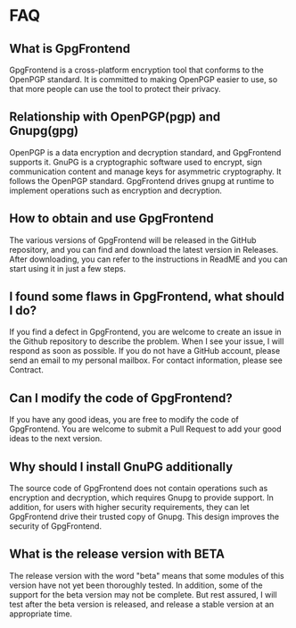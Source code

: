 # FAQ

## What is GpgFrontend

GpgFrontend is a cross-platform encryption tool that conforms to the OpenPGP standard. 
It is committed to making OpenPGP easier to use, so that more people can use the tool to protect their privacy.

## Relationship with OpenPGP(pgp) and Gnupg(gpg)

OpenPGP is a data encryption and decryption standard, and GpgFrontend supports it.
GnuPG is a cryptographic software used to encrypt, sign communication content and manage keys for asymmetric cryptography. It follows the OpenPGP standard.
GpgFrontend drives gnupg at runtime to implement operations such as encryption and decryption.

## How to obtain and use GpgFrontend

The various versions of GpgFrontend will be released in the GitHub repository, and you can find and download the latest version in Releases.
After downloading, you can refer to the instructions in ReadME and you can start using it in just a few steps.

## I found some flaws in GpgFrontend, what should I do?

If you find a defect in GpgFrontend, you are welcome to create an issue in the Github repository to describe the problem. When I see your issue, I will respond as soon as possible.
If you do not have a GitHub account, please send an email to my personal mailbox. For contact information, please see Contract.

## Can I modify the code of GpgFrontend?

If you have any good ideas, you are free to modify the code of GpgFrontend. You are welcome to submit a Pull Request to add your good ideas to the next version.

## Why should I install GnuPG additionally

The source code of GpgFrontend does not contain operations such as encryption and decryption, which requires Gnupg to provide support. In addition, for users with higher security requirements, they can let GpgFrontend drive their trusted copy of Gnupg.
This design improves the security of GpgFrontend.

## What is the release version with BETA

The release version with the word "beta" means that some modules of this version have not yet been thoroughly tested. In addition, some of the support for the beta version may not be complete. But rest assured, I will test after the beta version is released, and release a stable version at an appropriate time.

